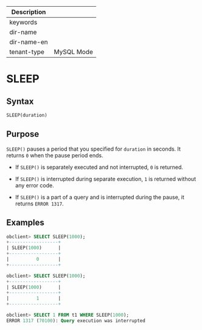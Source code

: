 | Description   |                 |
|---------------|-----------------|
| keywords      |                 |
| dir-name      |                 |
| dir-name-en   |                 |
| tenant-type   | MySQL Mode      |

# SLEEP

## Syntax

```sql
SLEEP(duration)
```

## Purpose

`SLEEP()` pauses a period that you specified for `duration` in seconds. It returns `0` when the pause period ends.

* If `SLEEP()` is separately executed and not interrupted, `0` is returned.

* If `SLEEP()` is interrupted during separate execution, `1` is returned without any error code.

* If `SLEEP()` is a part of a query and is interrupted during the pause, it returns `ERROR 1317`.

## Examples

```sql
obclient> SELECT SLEEP(1000);
+------------------+
| SLEEP(1000)      |
+------------------+
|          0       |
+------------------+

obclient> SELECT SLEEP(1000);
+------------------+
| SLEEP(1000)      |
+------------------+
|          1       |
+------------------+

obclient> SELECT 1 FROM t1 WHERE SLEEP(1000);
ERROR 1317 (70100): Query execution was interrupted
```
